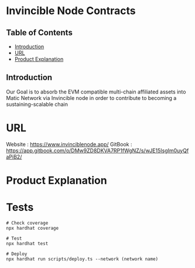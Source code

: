 # Invincible Node Contracts

## Table of Contents

- [Introduction](#introduction)
- [URL](#url)
- [Product Explanation](#productExplanation)

## Introduction

<a id="introduction"></a>
Our Goal is to absorb the EVM compatible multi-chain affiliated assets into Matic Network via Invincible node in order to contribute to becoming a
sustaining-scalable chain

# URL

<a id="url"></a>
Website : https://www.invinciblenode.app/
GitBook : https://app.gitbook.com/o/DMw9ZD8DKVA7RP1fWgNZ/s/wJE15IsgIm0uyQfaPiB2/


# Product Explanation

<a id="productExplanation"></a>


# Tests
```shell
# Check coverage
npx hardhat coverage

# Test
npx hardhat test

# Deploy
npx hardhat run scripts/deploy.ts --network (network name)

```
